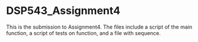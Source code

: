 # DSP543_Assignment4

This is the submission to Assignment4. The files include a script of the main function, a script of tests on function, and a file with sequence.
